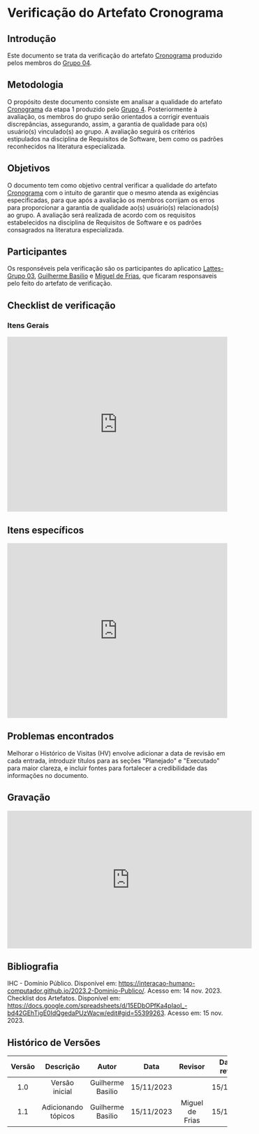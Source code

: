 # **Verificação do Artefato Cronograma**


## **Introdução**

Este documento se trata da verificação do artefato [Cronograma](https://interacao-humano-computador.github.io/2023.2-Dominio-Publico/planejamento/cronograma/) produzido pelos membros do [Grupo 04](https://interacao-humano-computador.github.io/2023.2-Dominio-Publico/).

## **Metodologia**

O propósito deste documento consiste em analisar a qualidade do artefato [Cronograma](https://interacao-humano-computador.github.io/2023.2-Dominio-Publico/planejamento/cronograma/) da etapa 1 produzido pelo [Grupo 4](https://interacao-humano-computador.github.io/2023.2-Dominio-Publico/). Posteriormente à avaliação, os membros do grupo serão orientados a corrigir eventuais discrepâncias, assegurando, assim, a garantia de qualidade para o(s) usuário(s) vinculado(s) ao grupo. A avaliação seguirá os critérios estipulados na disciplina de Requisitos de Software, bem como os padrões reconhecidos na literatura especializada.

## **Objetivos**

O documento tem como objetivo central verificar a qualidade do artefato [Cronograma](https://interacao-humano-computador.github.io/2023.2-Dominio-Publico/planejamento/cronograma/) com o intuito de garantir que o mesmo atenda as exigências especificadas, para que após a avaliação os membros corrijam os erros para proporcionar a garantia de qualidade ao(s) usuário(s) relacionado(s) ao grupo. A avaliação será realizada de acordo com os requisitos estabelecidos na disciplina de Requisitos de Software e os padrões consagrados na literatura especializada.


## **Participantes**

Os responséveis pela verificação são os participantes do aplicatico [Lattes- Grupo 03](https://interacao-humano-computador.github.io/2023.2-PlataformaLattes/), [Guilherme Basilio](https://github.com/GuilhermeBES) e [Miguel de Frias](https://github.com/migueldefrias), que ficaram responsaveis pelo feito do artefato de verificação. 

## **Checklist de verificação**

### **Itens Gerais**

<iframe src="https://docs.google.com/spreadsheets/d/e/2PACX-1vTkEjL2JgWq-gsW_c22BSr_129iWso-wHMrwrRTw181RFALQDgAvZWVMjhAnv_0R0_jjgLovRiGHTnn/pubhtml?widget=true&amp;headers=false"width="100%" height="400" frameborder="0" scrolling="yes"></iframe>


## **Itens específicos**

<iframe src="https://docs.google.com/spreadsheets/d/e/2PACX-1vSatq52abaLzgCxOUKTbG2WFqkWTy2mrAxffel9U5ETKrtKvcx7WyRejvPWdkMVOoD7WOXi4ww0LCUw/pubhtml?gid=0&amp;single=true&amp;widget=true&amp;headers=false"width="100%" height="400" frameborder="0" scrolling="yes"></iframe>


## **Problemas encontrados**

Melhorar o Histórico de Visitas (HV) envolve adicionar a data de revisão em cada entrada, introduzir títulos para as seções "Planejado" e "Executado" para maior clareza, e incluir fontes para fortalecer a credibilidade das informações no documento.

## **Gravação**

<iframe width="560" height="315" src="https://youtu.be/s-tI6j3eyP8" title="YouTube video player" frameborder="0" allow="accelerometer; autoplay; clipboard-write; encrypted-media; gyroscope; picture-in-picture; web-share" allowfullscreen></iframe>

## **Bibliografia**

IHC - Domínio Público. Disponível em: <https://interacao-humano-computador.github.io/2023.2-Dominio-Publico/>. Acesso em: 14 nov. 2023.
Checklist dos Artefatos. Disponível em: <https://docs.google.com/spreadsheets/d/15EDbOPfKa4pIaol_-bd42GEhTigE0IdQgedaPUzWacw/edit#gid=55399263>. Acesso em: 15 nov. 2023.

## **Histórico de Versões**

| Versão |          Descrição              |     Autor      |      Data      |   Revisor     |    Data de revisão    |  
|:------:|:-------------------------------:|:--------------:|:--------------:|:-------------:|:---------------------:|
|  1.0   | Versão inicial |  Guilherme Basilio   |   15/11/2023   |    |      15/11/2023     |
|  1.1   | Adicionando tópicos |  Guilherme Basilio   |   15/11/2023   |  Miguel de Frias  |      15/11/2023     |